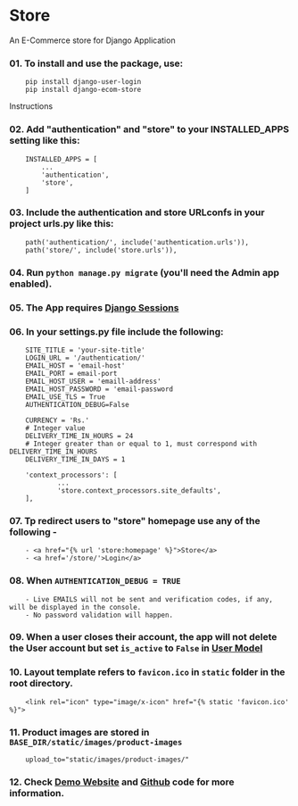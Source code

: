 # Store
An E-Commerce store for Django Application

### 01. To install and use the package, use:

        pip install django-user-login
        pip install django-ecom-store

Instructions

### 02.	Add "authentication" and "store" to your INSTALLED_APPS setting like this:

        INSTALLED_APPS = [
            ...
            'authentication',
            'store',
        ]

### 03.	Include the authentication and store URLconfs in your project urls.py like this:

        path('authentication/', include('authentication.urls')),
        path('store/', include('store.urls')),

### 04.	Run `python manage.py migrate` (you'll need the Admin app enabled).

### 05.	The App requires [Django Sessions](https://docs.djangoproject.com/en/4.0/topics/http/sessions/#enabling-sessions)

### 06. In your settings.py file include the following:

        SITE_TITLE = 'your-site-title'
        LOGIN_URL = '/authentication/'
        EMAIL_HOST = 'email-host'
        EMAIL_PORT = email-port
        EMAIL_HOST_USER = 'emaill-address'
        EMAIL_HOST_PASSWORD = 'email-password
        EMAIL_USE_TLS = True
        AUTHENTICATION_DEBUG=False

        CURRENCY = 'Rs.'
        # Integer value
        DELIVERY_TIME_IN_HOURS = 24
        # Integer greater than or equal to 1, must correspond with DELIVERY_TIME_IN_HOURS
        DELIVERY_TIME_IN_DAYS = 1

        'context_processors': [
                ...
                'store.context_processors.site_defaults',
        ],

### 07. Tp redirect users to "store" homepage use any of the following -
        - <a href="{% url 'store:homepage' %}">Store</a>
        - <a href='/store/'>Login</a>

### 08. When `AUTHENTICATION_DEBUG = TRUE`

        - Live EMAILS will not be sent and verification codes, if any, will be displayed in the console.
        - No password validation will happen.

### 09. When a user closes their account, the app will not delete the User account but set `is_active` to `False` in [User Model](https://docs.djangoproject.com/en/4.1/ref/contrib/auth/#django.contrib.auth.models.User.is_active)

### 10. Layout template refers to `favicon.ico` in `static` folder in the root directory.

        <link rel="icon" type="image/x-icon" href="{% static 'favicon.ico' %}">

### 11. Product images are stored in `BASE_DIR/static/images/product-images`

        upload_to="static/images/product-images/"

### 12. Check [Demo Website](https://django-ecom-store.herokuapp.com/) and [Github](https://github.com/parisrvs/django-store) code for more information.